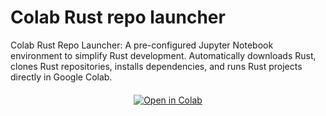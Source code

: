 # Colab Rust repo launcher
 Colab Rust Repo Launcher: A pre-configured Jupyter Notebook environment to simplify Rust development. Automatically downloads Rust, clones Rust repositories, installs dependencies, and runs Rust projects directly in Google Colab.

<div style="text-align: center; margin: 20px 0;">
  <a href="https://drive.google.com/file/d/1BS4hhVENR4LlXEfgZryse66U2g5fOJrV/view?usp=sharing" target="_blank">
    <img src="https://colab.research.google.com/assets/colab-badge.svg" alt="Open in Colab"/>
  </a>
</div>
